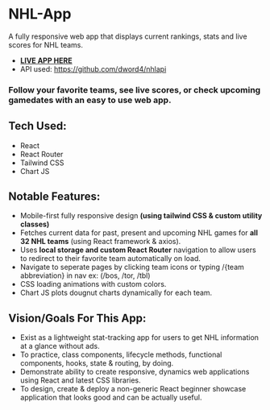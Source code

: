 # NHL-App
A fully responsive web app that displays current rankings, stats and live scores for NHL teams.

- **[LIVE APP HERE](https://trusting-brahmagupta-a5fc11.netlify.app/)**
- API used: https://github.com/dword4/nhlapi

### Follow your favorite teams, see live scores, or check upcoming gamedates with an easy to use web app.

## Tech Used:
* React
* React Router
* Tailwind CSS
* Chart JS

## Notable Features:
* Mobile-first fully responsive design **(using tailwind CSS & custom utility classes)**
* Fetches current data for past, present and upcoming NHL games for **all 32 NHL teams** (using React framework & axios).
* Uses **local storage and custom React Router** navigation to allow users to redirect to their favorite team automatically on load.
* Navigate to seperate pages by clicking team icons or typing /{team abbreviation} in nav ex: (/bos, /tor, /tbl)
* CSS loading animations with custom colors.
* Chart JS plots dougnut charts dynamically for each team.

## Vision/Goals For This App:
* Exist as a lightweight stat-tracking app for users to get NHL information at a glance without ads.
* To practice, class components, lifecycle methods, functional components, hooks, state & routing, by doing.
* Demonstrate ability to create responsive, dynamics web applications using React and latest CSS libraries. 
* To design, create & deploy a non-generic React beginner showcase application that looks good and can be actually useful.



